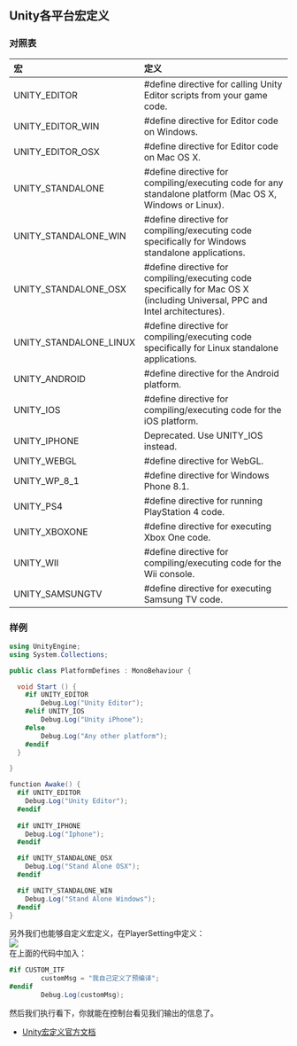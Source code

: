 ## Unity各平台宏定义

### 对照表  
| 宏          |  定义   |  
| :----      | :----  |
| UNITY_EDITOR      | #define directive for calling Unity Editor scripts from your game code.   |
| UNITY_EDITOR_WIN       | #define directive for Editor code on Windows.    |
| UNITY_EDITOR_OSX       | #define directive for Editor code on Mac OS X.    | 
| UNITY_STANDALONE      | #define directive for compiling/executing code for any standalone platform (Mac OS X, Windows or Linux).     |
| UNITY_STANDALONE_WIN      | #define directive for compiling/executing code specifically for Windows standalone applications.     |
| UNITY_STANDALONE_OSX     | #define directive for compiling/executing code specifically for Mac OS X (including Universal, PPC and Intel architectures).    | 
| UNITY_STANDALONE_LINUX      | #define directive for compiling/executing code specifically for Linux standalone applications.     |
| UNITY_ANDROID      | #define directive for the Android platform.    |
| UNITY_IOS       | #define directive for compiling/executing code for the iOS platform.    | 
| UNITY_IPHONE        | Deprecated. Use UNITY_IOS instead.    |
| UNITY_WEBGL        | #define directive for WebGL.   |
| UNITY_WP_8_1        | #define directive for Windows Phone 8.1.   | 
| UNITY_PS4        | #define directive for running PlayStation 4 code.  |
| UNITY_XBOXONE      | #define directive for executing Xbox One code.    |
| UNITY_WII     | 	#define directive for compiling/executing code for the Wii console.    | 
| UNITY_SAMSUNGTV     | 	#define directive for executing Samsung TV code.    | 

### 样例  
``` C#
using UnityEngine;
using System.Collections;

public class PlatformDefines : MonoBehaviour {

  void Start () {
    #if UNITY_EDITOR
        Debug.Log("Unity Editor");
    #elif UNITY_IOS
        Debug.Log("Unity iPhone");
    #else
        Debug.Log("Any other platform");
    #endif
  }

}
```

``` C#
function Awake() {
  #if UNITY_EDITOR
    Debug.Log("Unity Editor");
  #endif
    
  #if UNITY_IPHONE
    Debug.Log("Iphone");
  #endif

  #if UNITY_STANDALONE_OSX
    Debug.Log("Stand Alone OSX");
  #endif

  #if UNITY_STANDALONE_WIN
    Debug.Log("Stand Alone Windows");
  #endif
}
```

另外我们也能够自定义宏定义，在PlayerSetting中定义：  
![](./image/1.png)  
在上面的代码中加入：  
``` C#  
#if CUSTOM_ITF  
        customMsg = "我自己定义了预编译";  
#endif  
        Debug.Log(customMsg);  
``` 
然后我们执行看下，你就能在控制台看见我们输出的信息了。  
* [Unity宏定义官方文档](https://docs.unity3d.com/Manual/PlatformDependentCompilation.html)

